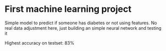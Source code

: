 # First machine learning project
Simple model to predict if someone has diabetes or not using features.
No real data adjustment here, just building an simple neural network and testing it

Highest accuracy on testset: 83%
